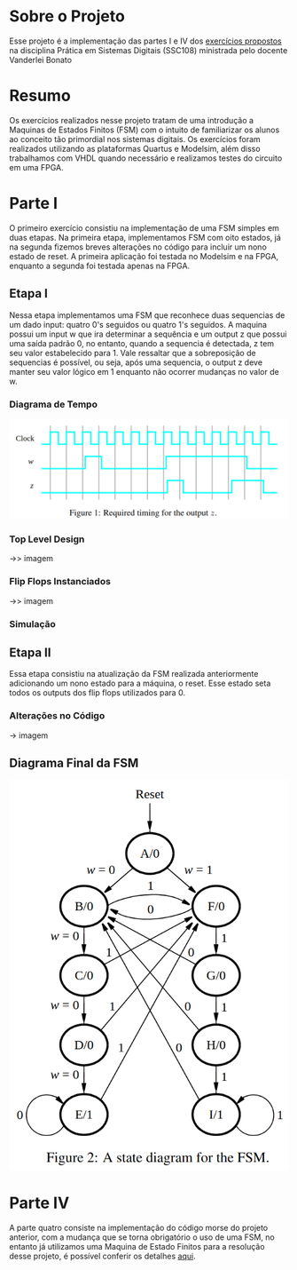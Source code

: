 # Sobre o Projeto
Esse projeto é a implementação das partes I e IV dos [exercícios propostos](lab7.pdf) na disciplina Prática em Sistemas Digitais (SSC108) ministrada pelo docente Vanderlei Bonato 

# Resumo
Os exercícios realizados nesse projeto tratam de uma introdução a Maquinas de Estados Finitos (FSM) com o intuito de familiarizar os alunos ao conceito tão primordial nos sistemas digitais. Os exercícios foram realizados utilizando as plataformas Quartus e Modelsim, além disso trabalhamos com VHDL quando necessário e realizamos testes do circuito em uma FPGA. 

# Parte I
O primeiro exercício consistiu na implementação de uma FSM simples em duas etapas. Na primeira etapa, implementamos FSM com oito estados, já na segunda fizemos breves alterações no código para incluir um nono estado de reset. A primeira aplicação foi testada no Modelsim e na FPGA, enquanto a segunda foi testada apenas na FPGA.

## Etapa I
Nessa etapa implementamos uma FSM que reconhece duas sequencias de um dado input: quatro 0's seguidos ou quatro 1's seguidos. A maquina possui um input w que ira determinar a sequência e um output z que possui uma saída padrão 0, no entanto, quando a sequencia é detectada, z tem seu valor estabelecido para 1. Vale ressaltar que a sobreposição de sequencias é possível, ou seja, após uma sequencia, o output z deve manter seu valor lógico em 1 enquanto não ocorrer mudanças no valor de w.
### Diagrama de Tempo 
![diagrama de ondas](imagens/diagrama_de_tempo.png)
 
 ### Top Level Design
 ->> imagem

 ### Flip Flops Instanciados
 ->> imagem

 ### Simulação 

 ## Etapa II
 Essa etapa consistiu na atualização da FSM realizada anteriormente adicionando um nono estado para a máquina, o reset. Esse estado seta todos os outputs dos flip flops utilizados para 0.

 ### Alterações no Código
 -> imagem 

 ## Diagrama Final da FSM
 ![diagrama](imagens/diagrama.png)

 # Parte IV
 A parte quatro consiste na implementação do código morse do projeto anterior, com a mudança que se torna obrigatório o uso de uma FSM, no entanto já utilizamos uma Maquina de Estado Finitos para a resolução desse projeto, é possível conferir os detalhes [aqui](../projeto_03). 





